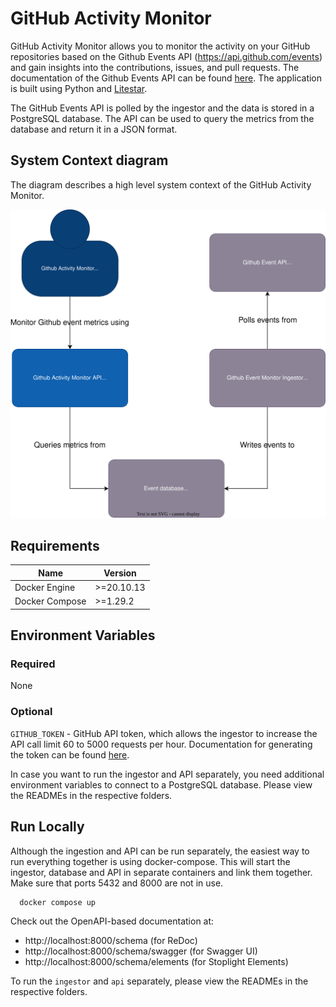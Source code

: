# GitHub Activity Monitor

GitHub Activity Monitor allows you to monitor the activity on your GitHub repositories based on the Github Events API (https://api.github.com/events) and gain insights into the contributions, issues, and pull requests. The documentation of the Github Events API can be found [here](https://docs.github.com/en/rest/activity/events). The application is built using Python and [Litestar](https://litestar.dev/).

The GitHub Events API is polled by the ingestor and the data is stored in a PostgreSQL database. The API can be used to query the metrics from the database and return it in a JSON format.

## System Context diagram

The diagram describes a high level system context of the GitHub Activity Monitor.

![C1](drawio/github-activity-monitor.drawio.svg)

## Requirements
| Name | Version |
|-|-|
| Docker Engine | >=20.10.13 |
| Docker Compose | >=1.29.2 |


## Environment Variables

### Required
None

### Optional

`GITHUB_TOKEN` - GitHub API token, which allows the ingestor to increase the API call limit 60 to 5000 requests per hour. Documentation for generating the token can be found [here](https://docs.github.com/en/authentication/keeping-your-account-and-data-secure/managing-your-personal-access-tokens).

In case you want to run the ingestor and API separately, you need additional environment variables to connect to a PostgreSQL database. Please view the READMEs in the respective folders.


## Run Locally

Although the ingestion and API can be run separately, the easiest way to run everything together is using docker-compose. This will start the ingestor, database and API in separate containers and link them together. Make sure that ports 5432 and 8000 are not in use.

```bash
  docker compose up
```

Check out the OpenAPI-based documentation at:
- http://localhost:8000/schema (for ReDoc)
- http://localhost:8000/schema/swagger (for Swagger UI)
- http://localhost:8000/schema/elements (for Stoplight Elements)

To run the `ingestor` and `api` separately, please view the READMEs in the respective folders.